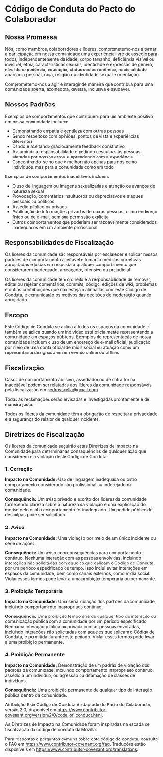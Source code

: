 # Código de Conduta do Pacto do Colaborador
## Nossa Promessa

Nós, como membros, colaboradores e líderes, comprometemo-nos a tornar a participação em nossa comunidade uma experiência livre de assédio para todos, independentemente da idade, corpo tamanho, deficiência visível ou invisível, etnia, características sexuais, identidade e expressão de gênero, nível de experiência, educação, status socioeconômico, nacionalidade, aparência pessoal, raça, religião ou identidade sexual e orientação.

Comprometemo-nos a agir e interagir de maneira que contribua para uma comunidade aberta, acolhedora, diversa, inclusiva e saudável.

## Nossos Padrões

Exemplos de comportamentos que contribuem para um ambiente positivo em nossa comunidade incluem:

* Demonstrando empatia e gentileza com outras pessoas
* Sendo respeitoso com opiniões, pontos de vista e experiências diferentes
* Dando e aceitando graciosamente feedback construtivo
* Assumindo a responsabilidade e pedindo desculpas às pessoas afetadas por nossos erros, e aprendendo com a experiência
* Concentrando-se no que é melhor não apenas para nós como indivíduos, mas para a comunidade como um todo

Exemplos de comportamentos inaceitáveis incluem:

* O uso de linguagem ou imagens sexualizadas e atenção ou avanços de natureza sexual
* Provocação, comentários insultuosos ou depreciativos e ataques pessoais ou políticos
* Assédio público ou privado
* Publicação de informações privadas de outras pessoas, como endereço físico ou de e-mail, sem sua permissão explícita
* Outros comportamentos que poderiam ser razoavelmente considerados inadequados em um ambiente profissional

## Responsabilidades de Fiscalização

Os líderes da comunidade são responsáveis por esclarecer e aplicar nossos padrões de comportamento aceitável e tomarão medidas corretivas apropriadas e justas em resposta a qualquer comportamento que considerarem inadequado, ameaçador, ofensivo ou prejudicial.

Os líderes da comunidade têm o direito e a responsabilidade de remover, editar ou rejeitar
comentários, commits, código, edições de wiki, problemas e outras contribuições que não estejam
alinhadas com este Código de Conduta, e comunicarão os motivos das decisões de moderação
quando apropriado.

## Escopo

Este Código de Conduta se aplica a todos os espaços da comunidade e também se aplica quando
um indivíduo está oficialmente representando a comunidade em espaços públicos.
Exemplos de representação de nossa comunidade incluem o uso de um endereço de e-mail oficial,
publicação por meio de uma conta oficial de mídia social ou atuação como um
representante designado em um evento online ou offline.

## Fiscalização

Casos de comportamento abusivo, assediador ou de outra forma inaceitável podem ser relatados aos líderes da comunidade responsáveis pela fiscalização em pedrovscella@gmail.com.

Todas as reclamações serão revisadas e investigadas prontamente e de maneira justa.

Todos os líderes da comunidade têm a obrigação de respeitar a privacidade e a segurança do
relator de qualquer incidente.

## Diretrizes de Fiscalização

Os líderes da comunidade seguirão estas Diretrizes de Impacto na Comunidade para determinar
as consequências de qualquer ação que considerem em violação deste Código de Conduta:

### 1. Correção

**Impacto na Comunidade:** Uso de linguagem inadequada ou outro comportamento considerado não profissional ou indesejado na comunidade.

**Consequência:** Um aviso privado e escrito dos líderes da comunidade, fornecendo clareza sobre a natureza da violação e uma explicação do motivo pelo qual o comportamento foi inadequado. Um pedido público de desculpas pode ser solicitado.

### 2. Aviso

**Impacto na Comunidade:** Uma violação por meio de um único incidente ou série de ações.

**Consequência:** Um aviso com consequências para comportamento contínuo. Nenhuma interação com as pessoas envolvidas, incluindo interações não solicitadas com aqueles que aplicam o Código de Conduta, por um período especificado de tempo. Isso inclui evitar interações em espaços da comunidade, bem como canais externos, como mídia social. Violar esses termos pode levar a uma proibição temporária ou permanente.

### 3. Proibição Temporária

**Impacto na Comunidade:** Uma séria violação dos padrões da comunidade, incluindo
comportamento inapropriado contínuo.

**Consequência:** Uma proibição temporária de qualquer tipo de interação ou comunicação pública com a comunidade por um período especificado. Nenhuma interação pública ou privada com as pessoas envolvidas, incluindo interações não solicitadas com aqueles que aplicam o Código de Conduta, é permitida durante este período. Violar esses termos pode levar a uma proibição permanente.

### 4. Proibição Permanente

**Impacto na Comunidade:** Demonstração de um padrão de violação dos padrões da comunidade, incluindo comportamento inapropriado contínuo, assédio a um indivíduo, ou agressão ou difamação de classes de indivíduos.

**Consequência:** Uma proibição permanente de qualquer tipo de interação pública dentro da comunidade.

Atribuição
Este Código de Conduta é adaptado do Pacto do Colaborador, versão 2.0, disponível em https://www.contributor-covenant.org/version/2/0/code_of_conduct.html.

As Diretrizes de Impacto na Comunidade foram inspiradas na escada de fiscalização do código de conduta da Mozilla.

Para respostas a perguntas comuns sobre este código de conduta, consulte o FAQ em https://www.contributor-covenant.org/faq. Traduções estão disponíveis em https://www.contributor-covenant.org/translations.